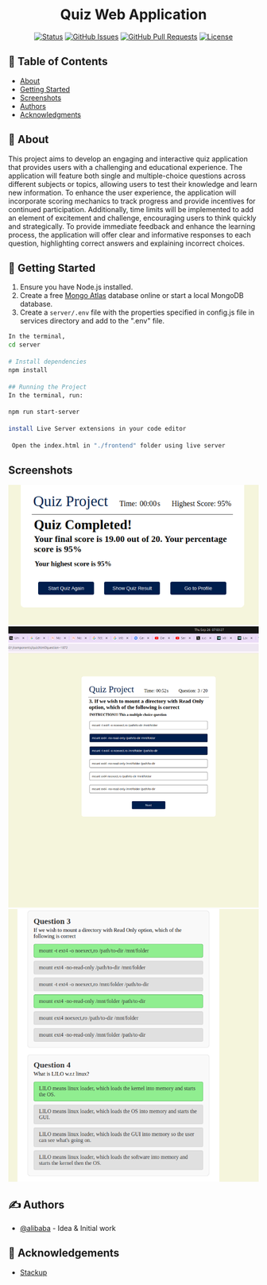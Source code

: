 <h1 align="center">Quiz Web Application</h1>

<div align="center">

[![Status](https://img.shields.io/badge/status-active-success.svg)]()
[![GitHub Issues](https://img.shields.io/github/issues/kylelobo/The-Documentation-Compendium.svg)](https://github.com/alibaba0010/authentication-and-authorisation-with-expressjs/issues)
[![GitHub Pull Requests](https://img.shields.io/github/issues-pr/kylelobo/The-Documentation-Compendium.svg)](https://github.com/kylelobo/The-Documentation-Compendium/pulls)
[![License](https://img.shields.io/badge/license-MIT-blue.svg)](/LICENSE)

</div>

## 📝 Table of Contents

- [About](#about)
- [Getting Started](#getting_started)
- [Screenshots](#images)
- [Authors](#authors)
- [Acknowledgments](#acknowledgement)

## 🏁 About <a name = "about"></a>

This project aims to develop an engaging and interactive quiz application that provides users with a challenging and educational experience. The application will feature both single and multiple-choice questions across different subjects or topics, allowing users to test their knowledge and learn new information. To enhance the user experience, the application will incorporate scoring mechanics to track progress and provide incentives for continued participation. Additionally, time limits will be implemented to add an element of excitement and challenge, encouraging users to think quickly and strategically. To provide immediate feedback and enhance the learning process, the application will offer clear and informative responses to each question, highlighting correct answers and explaining incorrect choices.

## 🏁 Getting Started <a name = "getting_started"></a>

1. Ensure you have Node.js installed.
2. Create a free [Mongo Atlas](https://www.mongodb.com/atlas/database) database online or start a local MongoDB database.
3. Create a `server/.env` file with the properties specified in config.js file in services directory and add to the ".env" file.

```sh
In the terminal,
cd server

# Install dependencies
npm install

## Running the Project
In the terminal, run:

npm run start-server

install Live Server extensions in your code editor

 Open the index.html in "./frontend" folder using live server
```

## Screenshots <a name = "images"></a>

![](./images/highest.png)
![](./images/multiple.png)
![](./images/show-quiz.png)

## ✍️ Authors <a name = "authors"></a>

- [@alibaba](https://github.com/alibaba0010) - Idea & Initial work

## 🎉 Acknowledgements <a name = "acknowledgement"></a>

- [Stackup](https://stackup.dev/)
